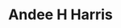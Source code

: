 ---
layout: layouts/profile.liquid
title: Andee H Harris
id: andee_h_harris
first: Andee
middle: H
last: Harris
suffix: 
currentTitle: Former CEO of Challenger Sales Inc.
currentOrg: Wind Point Partners/ Board Chair. Director, Executive Advisor
bio: Andee Harris is a proven CEO with over 30 years of extensive experience in technology and professional services across diverse sectors, including Financial Services, Healthcare, Consumer Tech, and Industrials. At the helm of Challenger Inc., a premier sales training and enablement platform, Andee established herself as a dynamic commercial leader known for her strategic acumen and ability to scale businesses. In September 2024, Andee achieved her third successful exit as CEO when she sold Challenger Inc. to its largest competitor, delivering substantial returns to investors. Previously, she spearheaded HighGround Software, culminating in one of Chicago’s most significant tech exits to Vista Private Equity in 2018. As a board member of Pavion, a leading fire safety and security company, Andee played a pivotal role in steering the organization’s remarkable growth from $100 million to over $1.3 billion in revenue within four years, utilizing both organic strategies and mergers and acquisitions. Collaborating closely with the CEO and CMO, she provided guidance during a major ERP integration and brand repositioning while serving on the compensation committee. In her capacity as Chair of the Board for Assisi Pet Care, a European supplier of natural pet treats and pet food, Andee led due diligence efforts and succession planning for key executive roles, in addition to identifying strategic M&amp;A opportunities. As a board member of ConceiveAbilities, a women's healthcare firm specializing in matching surrogates with intended parents, Andee has contributed to identifying M&amp;A targets and shaping the development of an AI tool to enhance the matching process. Renowned for her innovative approach. Andee is a master at connecting data and people to clear pathways for success. She also serves as an Adjunct Professor at the Kellogg School of Management, imparting her entrepreneurial insights in the course "Launching and Leading Startups." Andee is a respected thought leader in technology and business, recognized by Crain's Chicago Business, The Woodmark Foundation, and numerous CEO publications for her expertise in market share growth, business development, multi-channel marketing, and revenue management.
linkedin: https://www.linkedin.com/in/andeeharris/
tiktok: 
twitter: 
aboutme: 
insta: 
orgURL: 
snapchat: 
personalURL: 
smallHeadshotURL: assets/images/headshots/Harris_Andee%20copy%203_converted_scaled.avif
originalHeadshotURL: assets/images/headshots/Harris_Andee%20copy%203_converted_scaled.avif
tags-experience: 
 - B2B International Mergers & Acquisitions P&L&#58; $0-$500M Private Companies Transformational and Growth SAAS
 - B2B Business Development Digital Digital Transformation Global International Mergers & Acquisitions Marketing P&L&#58; $0-$500M P&L&#58; $500M-$1B Private Companies Public Companies Transformational and Growth SAAS Turnaround
tags-current-industries: 
 - Animal Production Consulting Educational Services Food Manufacturing Manufacturing Marketing/Sales Private Equity Professional and Business Services Technology
tags-current-position: 
 - CEO / Chief Executive Officer
tags-past-industries: 
 - Accommodation and Food Services Animal Production Consulting Educational Services Fabricated Metal Product Manufacturing Food Manufacturing Marketing/Sales Private Equity Professional and Business Services Service-Providing Industries Technology
tags-past-position: 
 - CEO / Chief Executive Officer Chairman CMO / Chief Marketing Officer Founder
tags-current-board-service: 
    - Corporate Private
    - Nonprofit
    - Private Equity
tags-past-board-service: 
    - Corporate Private
    - Nonprofit
boards-current-corporate-private: 
 - Assisi Pet Care, Chairman of the Board
 - Pavion, Director, compliance and compensation commitee
boards-current-corporate-public: 
boards-current-nonprofit: 
 - Lurie Children's Hospital board, member, advocacy committee founders board
boards-current-privateequity: 
 - Assisi Pet Care, Chairman, Compliance, Compensation
 - Pavion, Director, Compliance and Audit
boards-current-spac: 
boards-current-vc: 
boards-past-corporate-private: 
 - Conceiveabilities, Director
 - Challenger inc, CEO
 - Highground, CEO
boards-past-corporate-public: 
boards-past-nonprofit: 
 - Lurie Children's hospital, President Corporate Champions Board
 - Lyft Community Board, Director
 - Chicago Ideas week, Director
boards-past-privateequity: 
boards-past-spac: 
boards-past-vc: 
---